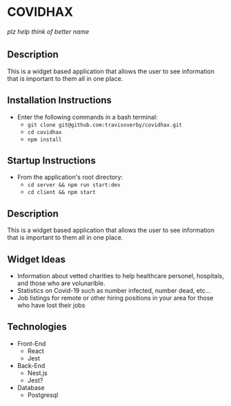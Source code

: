 # COVIDHAX
###### _plz help think of better name_


## Description
This is a widget based application that allows the user to see information that is important to them all in one place.

## Installation Instructions
* Enter the following commands in a bash terminal:
  * `git clone git@github.com:travisoverby/covidhax.git`
  * `cd covidhax`
  * `npm install`

## Startup Instructions
* From the application's root directory:
  * `cd server && npm run start:dev`
  * `cd client && npm start`

## Description
This is a widget based application that allows the user to see information that is important to them all in one place.

## Widget Ideas
* Information about vetted charities to help healthcare personel, hospitals, and those who are volunarible.
* Statistics on Covid-19 such as number infected, number dead, etc...
* Job listings for remote or other hiring positions in your area for those who have lost their jobs

## Technologies
* Front-End
  * React
  * Jest
* Back-End
  * Nest.js
  * Jest?
* Database
  * Postgresql
